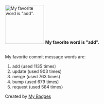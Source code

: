 <img src="https://my-badges.github.io/my-badges/favorite-word.png" alt="My favorite word is &quot;add&quot;." title="My favorite word is &quot;add&quot;." width="128">
<strong>My favorite word is &quot;add&quot;.</strong>
<br><br>

My favorite commit message words are:

1. add (used 1135 times)
2. update (used 903 times)
3. merge (used 763 times)
4. bump (used 679 times)
5. request (used 584 times)


Created by <a href="https://github.com/my-badges/my-badges">My Badges</a>